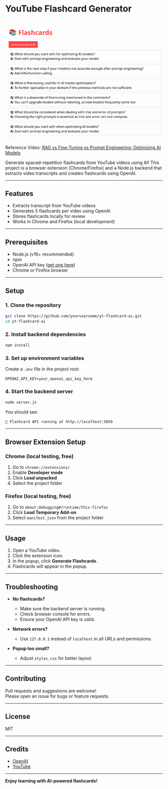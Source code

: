 # YouTube Flashcard Generator

![Tool Screenshot](sample/flashcard.png)

Reference Video: [RAG vs Fine-Tuning vs Prompt Engineering: Optimizing AI Models](https://www.youtube.com/watch?v=zYGDpG-pTho)

Generate spaced-repetition flashcards from YouTube videos using AI!
This project is a browser extension (Chrome/Firefox) and a Node.js backend that extracts video transcripts and creates flashcards using OpenAI.

---

## Features

- Extracts transcript from YouTube videos
- Generates 5 flashcards per video using OpenAI
- Stores flashcards locally for review
- Works in Chrome and Firefox (local development)

---

## Prerequisites

- Node.js (v16+ recommended)
- npm
- OpenAI API key ([get one here](https://platform.openai.com/))
- Chrome or Firefox browser

---

## Setup

### 1. Clone the repository

```sh
git clone https://github.com/yourusername/yt-flashcard-ai.git
cd yt-flashcard-ai
```

### 2. Install backend dependencies

```sh
npm install
```

### 3. Set up environment variables

Create a `.env` file in the project root:

```
OPENAI_API_KEY=your_openai_api_key_here
```

### 4. Start the backend server

```sh
node server.js
```
You should see:
```
🚀 Flashcard API running at http://localhost:5050
```

---

## Browser Extension Setup

### Chrome (local testing, free)

1. Go to `chrome://extensions/`
2. Enable **Developer mode**
3. Click **Load unpacked**
4. Select the project folder

### Firefox (local testing, free)

1. Go to `about:debugging#/runtime/this-firefox`
2. Click **Load Temporary Add-on**
3. Select `manifest.json` from the project folder

---

## Usage

1. Open a YouTube video.
2. Click the extension icon.
3. In the popup, click **Generate Flashcards**.
4. Flashcards will appear in the popup.

---

## Troubleshooting

- **No flashcards?**  
  - Make sure the backend server is running.
  - Check browser console for errors.
  - Ensure your OpenAI API key is valid.

- **Network errors?**  
  - Use `127.0.0.1` instead of `localhost` in all URLs and permissions.

- **Popup too small?**  
  - Adjust `styles.css` for better layout.

---

## Contributing

Pull requests and suggestions are welcome!  
Please open an issue for bugs or feature requests.

---

## License

MIT

---

## Credits

- [OpenAI](https://openai.com/)
- [YouTube](https://youtube.com/)

---

**Enjoy learning with AI-powered flashcards!**
